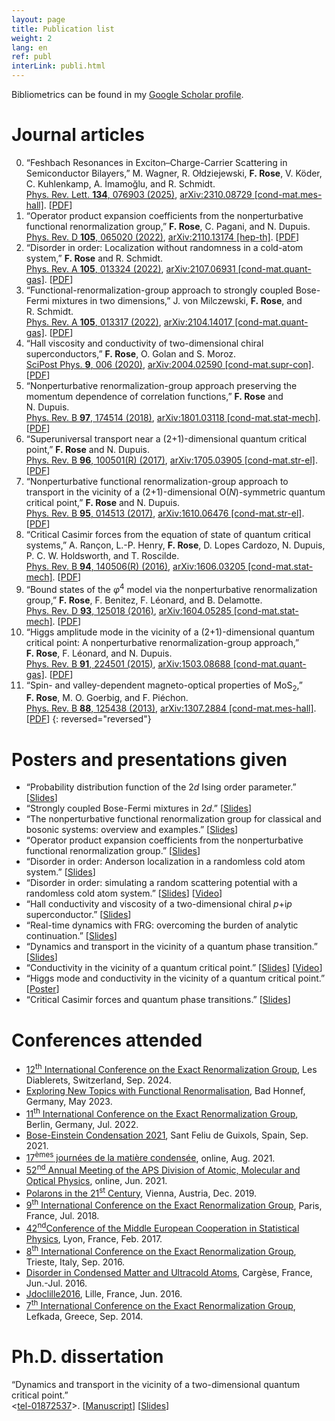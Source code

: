 ```yaml
---
layout: page
title: Publication list
weight: 2
lang: en
ref: publ
interLink: publi.html
---
```


Bibliometrics can be found in my [Google Scholar profile](https://scholar.google.com/citations?user=Vw_RiCgAAAAJ).

<!---
# Prepublications


0. “Feshbach Resonances in Exciton–Charge-Carrier Scattering in Semiconductor Bilayers,” M. Wagner, R. Ołdziejewski, **F.&nbsp;Rose**, V.&nbsp;Köder, C. Kuhlenkamp, A. İmamoğlu, and R. Schmidt.   
[arXiv:2310.08729 [cond-mat.mes-hall]](https://arxiv.org/abs/2310.08729). 
{: reversed="reversed"}
-->

# Journal articles

0. “Feshbach Resonances in Exciton–Charge-Carrier Scattering in Semiconductor Bilayers,” M. Wagner, R. Ołdziejewski, **F.&nbsp;Rose**, V.&nbsp;Köder, C. Kuhlenkamp, A. İmamoğlu, and R. Schmidt.   
[Phys. Rev. Lett. **134**, 076903 (2025)](https://doi.org/10.1103/PhysRevLett.134.076903), [arXiv:2310.08729 [cond-mat.mes-hall]](https://arxiv.org/abs/2310.08729). [[PDF]({{site.baseurl}}/docs/PhysRevLett.134.076903.pdf)]
0. “Operator product expansion coefficients from the nonperturbative functional renormalization group,” **F.&nbsp;Rose**, C.&nbsp;Pagani, and N.&nbsp;Dupuis.  
[Phys. Rev. D **105**, 065020 (2022)](https://doi.org/10.1103/PhysRevD.105.065020),
[arXiv:2110.13174 [hep-th]](https://arxiv.org/abs/2110.13174). [[PDF]({{site.baseurl}}/docs/PhysRevD.105.065020.pdf)]
0. “Disorder in order: Localization without randomness in a cold-atom system,” **F.&nbsp;Rose** and R.&nbsp;Schmidt.  
[Phys. Rev. A **105**, 013324 (2022)](https://doi.org/10.1103/PhysRevA.105.013324), [arXiv:2107.06931 [cond-mat.quant-gas]](https://arxiv.org/abs/2107.06931). [[PDF]({{site.baseurl}}/docs/PhysRevA.105.013324.pdf)]
0.  “Functional-renormalization-group approach to strongly coupled Bose-Fermi mixtures in two dimensions,” J.&nbsp;von&nbsp;Milczewski, **F.&nbsp;Rose**, and R.&nbsp;Schmidt.  
[Phys. Rev. A **105**, 013317 (2022)](https://doi.org/10.1103/PhysRevA.105.013317), [arXiv:2104.14017 [cond-mat.quant-gas]](https://arxiv.org/abs/2104.14017). [[PDF]({{site.baseurl}}/docs/PhysRevA.105.013317.pdf)] 
0.  “Hall viscosity and conductivity of two-dimensional chiral superconductors,” **F.&nbsp;Rose**, O.&nbsp;Golan and S.&nbsp;Moroz.  
[SciPost Phys. **9**, 006 (2020)](https://doi.org/10.21468/SciPostPhys.9.1.006), 
[arXiv:2004.02590 [cond-mat.supr-con]](https://arxiv.org/abs/2004.02590).   [[PDF]({{site.baseurl}}/docs/SciPostPhys_9_1_006.pdf)]
0. “Nonperturbative renormalization-group approach preserving the momentum dependence of correlation functions,” **F.&nbsp;Rose** and N.&nbsp;Dupuis.  
[Phys. Rev. B **97**, 174514 (2018)](https://doi.org/10.1103/PhysRevB.97.174514), [arXiv:1801.03118 [cond-mat.stat-mech]](https://arxiv.org/abs/1801.03118). [[PDF]({{site.baseurl}}/docs/PhysRevB.97.174514.pdf)]
0. “Superuniversal transport near a (2+1)-dimensional quantum critical point,” **F.&nbsp;Rose** and N.&nbsp;Dupuis.  
 [Phys. Rev. B **96**, 100501(R) (2017)](https://dx.doi.org/10.1103/PhysRevB.96.100501), [arXiv:1705.03905 [cond-mat.str-el]](https://arxiv.org/abs/1705.03905). [[PDF]({{site.baseurl}}/docs/PhysRevB.96.100501.pdf)]
0. “Nonperturbative functional renormalization-group approach to transport in the vicinity of a (2+1)-dimensional O(*N*)-symmetric quantum critical point,” **F.&nbsp;Rose** and N.&nbsp;Dupuis.  
 [Phys. Rev. B **95**, 014513 (2017)](https://dx.doi.org/10.1103/PhysRevB.95.014513), [arXiv:1610.06476 [cond-mat.str-el]](https://arxiv.org/abs/1610.06476). [[PDF]({{site.baseurl}}/docs/PhysRevB.95.014513.pdf)]
0. “Critical Casimir forces from the equation of state of quantum critical systems,” A.&nbsp;Rançon, L.-P.&nbsp;Henry, **F.&nbsp;Rose**, D.&nbsp;Lopes&nbsp;Cardozo, N.&nbsp;Dupuis, P.&nbsp;C.&nbsp;W.&nbsp;Holdsworth, and T.&nbsp;Roscilde.  
 [Phys. Rev. B **94**, 140506(R) (2016)](https://dx.doi.org/10.1103/PhysRevB.94.140506), [arXiv:1606.03205 [cond-mat.stat-mech]](https://arxiv.org/abs/1606.03205). [[PDF]({{site.baseurl}}/docs/PhysRevB.94.140506.pdf)]
0. “Bound states of the *φ*<sup>4</sup> model via the nonperturbative renormalization group,” **F.&nbsp;Rose**, F.&nbsp;Benitez, F.&nbsp;Léonard, and B.&nbsp;Delamotte.  
 [Phys. Rev. D **93**, 125018 (2016)](https://dx.doi.org/10.1103/PhysRevD.93.125018), [arXiv:1604.05285 [cond-mat.stat-mech]](https://arxiv.org/abs/1604.05285). [[PDF]({{site.baseurl}}/docs/PhysRevD.93.125018.pdf)]
0. “Higgs amplitude mode in the vicinity of a (2+1)-dimensional quantum critical point: A nonperturbative renormalization-group approach,” **F.&nbsp;Rose**, F.&nbsp;Léonard, and N.&nbsp;Dupuis.  
 [Phys. Rev. B **91**, 224501 (2015)](https://dx.doi.org/10.1103/PhysRevB.91.224501), [arXiv:1503.08688 [cond-mat.quant-gas]](https://arxiv.org/abs/1503.08688). [[PDF]({{site.baseurl}}/docs/PhysRevB.91.224501.pdf)]
0. “Spin- and valley-dependent magneto-optical properties of MoS<sub>2</sub>,” **F.&nbsp;Rose**, M.&nbsp;O.&nbsp;Goerbig, and F.&nbsp;Piéchon.  
 [Phys. Rev. B **88**, 125438 (2013)](https://dx.doi.org/10.1103/PhysRevB.88.125438), [arXiv:1307.2884 [cond-mat.mes-hall]](https://arxiv.org/abs/1307.2884). [[PDF]({{site.baseurl}}/docs/PhysRevB.88.125438.pdf)]
{: reversed="reversed"}


# Posters and presentations given

* “Probability distribution function of the 2*d* Ising order parameter.” [[Slides]({{site.baseurl}}/docs/Rose_ERG24.pdf)]
* “Strongly coupled Bose-Fermi mixtures in 2*d*.” [[Slides]({{site.baseurl}}/docs/BFMixtures.pdf)]
* “The nonperturbative functional renormalization group for classical and bosonic systems: overview and examples.” [[Slides]({{site.baseurl}}/docs/Rose_LMUSeminar22.pdf)]
* “Operator product expansion coefficients from the nonperturbative functional renormalization group.” [[Slides]({{site.baseurl}}/docs/rose_erg22.pdf)]
* “Disorder in order: Anderson localization in a randomless cold atom system.” [[Slides]({{site.baseurl}}/docs/rose_groupSem20.pdf)]
* “Disorder in order: simulating a random scattering potential with a randomless cold atom system.” [[Slides]({{site.baseurl}}/docs/rose_vienna19.pdf)] [[Video](https://www.youtube.com/watch?v=3MMhnhb2H9Y)]
* “Hall conductivity and viscosity of a two-dimensional chiral *p*+i*p* superconductor.” [[Slides]({{site.baseurl}}/docs/rose_retreat19.pdf)]
* “Real-time dynamics with FRG: overcoming the burden of analytic continuation.” [[Slides]({{site.baseurl}}/docs/rose_erg18.pdf)]
* “Dynamics and transport in the vicinity of a quantum phase transition.” [[Slides]({{site.baseurl}}/docs/seminar_munchen.pdf)]
* “Conductivity in the vicinity of a quantum critical point.” [[Slides]({{site.baseurl}}/docs/rose_erg16.pdf)] [[Video](https://indico.ictp.it/event/7608/session/2/contribution/42/material/video/0.link)]
* “Higgs mode and conductivity in the vicinity of a quantum critical point.” [[Poster]({{site.baseurl}}/docs/poster_cargese.pdf)]
* “Critical Casimir forces and quantum phase transitions.” [[Slides]({{site.baseurl}}/docs/rose_casimir.pdf)]

# Conferences attended

* [12<sup>th</sup> International Conference on the Exact Renormalization Group](https://indico.cern.ch/event/1244171/), Les Diablerets, Switzerland, Sep. 2024.
* [Exploring New Topics with Functional Renormalisation](https://www.we-heraeus-stiftung.de/veranstaltungen/exploring-new-topics-with-functional-renormalisation/), Bad Honnef, Germany, May 2023.
* [11<sup>th</sup> International Conference on the Exact Renormalization Group](https://indico.tpi.uni-jena.de/event/199/), Berlin, Germany, Jul. 2022.
* [Bose-Einstein Condensation 2021](https://bec2021.org), Sant Feliu de Guixols, Spain, Sep. 2021.
* [17<sup>èmes</sup> journées de la matière condensée](https://jmc17.sciencesconf.org), online, Aug. 2021.
* [52<sup>nd</sup> Annual Meeting of the APS Division of Atomic, Molecular and Optical Physics](http://meetings.aps.org/Meeting/DAMOP21), online, Jun. 2021.
* [Polarons in the 21<sup>st</sup> Century](https://www.esi.ac.at/events/e25/), Vienna, Austria, Dec. 2019.
* [9<sup>th</sup> International Conference on the Exact Renormalization Group](https://erg2018.sciencesconf.org), Paris, France, Jul. 2018.
* [42<sup>nd</sup>Conference of the Middle European Cooperation in Statistical Physics](https://meco42.sciencesconf.org), Lyon, France, Feb. 2017.
* [8<sup>th</sup> International Conference on the Exact Renormalization Group](https://indico.ictp.it/event/7608/), Trieste, Italy, Sep. 2016.
* [Disorder in Condensed Matter and Ultracold Atoms](https://dcmua2016.sciencesconf.org), Cargèse, France, Jun.-Jul. 2016.
* [Jdoclille2016](https://jdoclille2016.sciencesconf.org), Lille, France, Jun. 2016.
* [7<sup>th</sup> International Conference on the Exact Renormalization Group](http://erg2014.phys.uoa.gr), Lefkada, Greece, Sep. 2014.



# Ph.D. dissertation

“Dynamics and transport in the vicinity of a two-dimensional quantum critical point.”  
<[tel-01872537](https://tel.archives-ouvertes.fr/tel-01872537)>. [[Manuscript]({{site.baseurl}}/docs/Rose_manuscrit.pdf)] [[Slides]({{site.baseurl}}/docs/soutenance_rose.pdf)]

